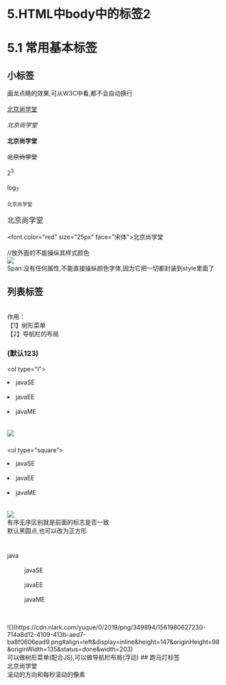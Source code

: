 # 5.HTML中body中的标签2

<a name="c17e52ad"></a>
# 5.1 常用基本标签
<a name="48c98738"></a>
## 小标签
画龙点睛的效果,可从W3C中看,都不会自动换行<br /><!--下划线标签--><br /><u>北京尚学堂</u><br /><!--斜体标签--><br /><i>北京尚学堂</i><br /><!--加粗加黑标签--><br /><b>北京尚学堂</b><br /><!--删除线标签--><br /><del>北京尚学堂</del><br /><!--上标标签,角标,引入--><br />2<sup>3</sup><br /><!--下标标签--><br />log<sub>7</sub><br /><!--字体变小标签--><br /><small>北京尚学堂</small><br /><!--字体放大--><br /><big>北京尚学堂</big><br /><!--字体标签 face：指定字体的风格--><br /><font color="red" size="25px" face="宋体">北京尚学堂 <br /></font><br />//放外面的不能操纵其样式颜色<br />![](https://cdn.nlark.com/yuque/0/2019/png/349894/1561980627042-10f225f1-e818-4beb-ac3e-6afd2ac80ebd.png#align=left&display=inline&height=93&originHeight=87&originWidth=931&status=done&width=1000)<br />Span:没有任何属性,不能直接操纵颜色字体,因为它把一切都封装到style里面了

<a name="28bddf00"></a>
## 列表标签
<!--列表标签{[1]有序列表，[2]无序列表，[3]自定义列表}--><br />作用：<br />【1】树形菜单<br />【2】导航栏的布局
<a name="49088d75"></a>
### <!--[1]有序列表-->(默认123)
<ol type="I"><br /><li>javaSE</li><br /><li>javaEE</li><br /><li>javaME</li><br /></ol><br />![](https://cdn.nlark.com/yuque/0/2019/png/349894/1561980627104-6ef9020a-4a10-4bd7-882d-550aacfbddf3.png#align=left&display=inline&height=114&originHeight=76&originWidth=127&status=done&width=191)
<a name="600fb92a"></a>
### <!--[2]无序列表-->
<ul type="square"><br /><li>javaSE</li><br /><li>javaEE</li><br /><li>javaME</li><br /></ul><br />![](https://cdn.nlark.com/yuque/0/2019/png/349894/1561980627168-8290bb0f-96a3-4be8-9456-175c773f5da8.png#align=left&display=inline&height=129&originHeight=86&originWidth=137&status=done&width=206)<br />有序无序区别就是前面的标志是否一致<br />默认黑圆点,也可以改为正方形
<a name="a2a2bb59"></a>
### <!--[3]自定义列表-->
<dl><br /><dt>java</dt> <br /><dd>javaSE</dd><br /><dd>javaEE</dd><br /><dd>javaME</dd><br /></dl><br />![](https://cdn.nlark.com/yuque/0/2019/png/349894/1561980627230-714a8d12-4109-413b-aed7-ba8f0606ead9.png#align=left&display=inline&height=147&originHeight=98&originWidth=135&status=done&width=203)<br />可以做树形菜单(配合JS),可以做导航栏布局(浮动)
<a name="7a373b79"></a>
## 跑马灯标签
<marquee direction="right" scrollamount="40px"><br />北京尚学堂</marquee><br />滚动的方向和每秒滚动的像素
